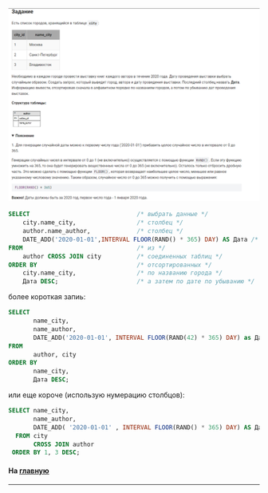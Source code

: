 

<img src="../art/2.2.3.task.png" alt="solution" >

```sql 
SELECT                              /* выбрать данные */
    city.name_city,                 /* столбец */
    author.name_author,             /* столбец */
    DATE_ADD('2020-01-01',INTERVAL FLOOR(RAND() * 365) DAY) AS Дата /* столбец дата случайная в течении года */
FROM                                /* из */
    author CROSS JOIN city          /* соединенных таблиц */
ORDER BY                            /* отсортированных */
    city.name_city,                 /* по названию города */
    Дата DESC;                      /* а затем по дате по убыванию */
```
более короткая запиь:

```sql 
SELECT 
       name_city, 
       name_author, 
       DATE_ADD('2020-01-01', INTERVAL FLOOR(RAND(42) * 365) DAY) as Дата 
FROM 
       author, city
ORDER BY 
       name_city, 
       Дата DESC;
```
или еще короче (использую нумерацию столбцов):

```sql 
SELECT name_city,
       name_author,
       DATE_ADD( '2020-01-01' , INTERVAL FLOOR(RAND() * 365) DAY) AS Дата
  FROM city
       CROSS JOIN author
 ORDER BY 1, 3 DESC;
```

#### На [главную](https://github.com/BEPb/stepik_sql#readme)

---


